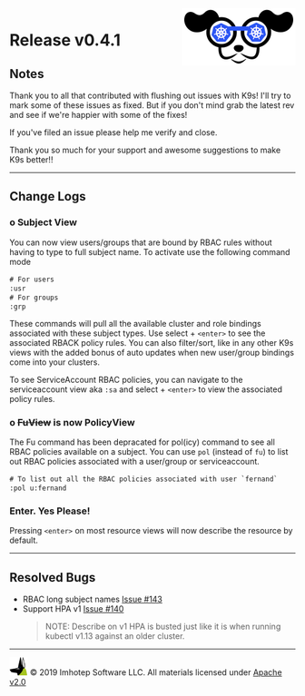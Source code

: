 <img src="../assets/k9s_small.png" align="right" width="200" height="auto"/>

# Release v0.4.1

## Notes

Thank you to all that contributed with flushing out issues with K9s! I'll try
to mark some of these issues as fixed. But if you don't mind grab the latest
rev and see if we're happier with some of the fixes!

If you've filed an issue please help me verify and close.

Thank you so much for your support and awesome suggestions to make K9s better!!

---

## Change Logs

### o Subject View

   You can now view users/groups that are bound by RBAC rules without having to type to full subject name.
   To activate use the following command mode

   ```text
   # For users
   :usr
   # For groups
   :grp
   ```

   These commands will pull all the available cluster and role bindings associated with these subject types.
   Use select + `<enter>` to see the associated RBACK policy rules.
   You can also filter/sort, like in any other K9s views with the added bonus of auto updates when new user/group bindings come into your clusters.

   To see ServiceAccount RBAC policies, you can navigate to the serviceaccount view aka `:sa` and select + `<enter>` to view the associated policy rules.

### o ~~FuView~~ is now PolicyView

  The Fu command has been depracated for pol(icy) command to see all RBAC policies available on a subject. You can use `pol` (instead of `fu`) to list out RBAC policies associated with a
  user/group or serviceaccount.

  ```text
  # To list out all the RBAC policies associated with user `fernand`
  :pol u:fernand
  ```

### Enter. Yes Please!

  Pressing `<enter>` on most resource views will now describe the resource by default.

---

## Resolved Bugs

+ RBAC long subject names [Issue #143](https://github.com/derailed/k9s/issues/143)
+ Support HPA v1 [Issue #140](https://github.com/derailed/k9s/issues/140)
  > NOTE: Describe on v1 HPA is busted just like it is when running kubectl v1.13
  > against an older cluster.

---

<img src="../assets/imhotep_logo.png" width="32" height="auto"/> © 2019 Imhotep Software LLC. All materials licensed under [Apache v2.0](http://www.apache.org/licenses/LICENSE-2.0)
